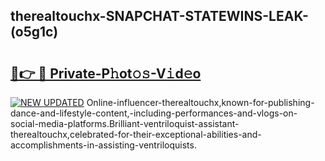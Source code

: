 ## therealtouchx-SNAPCHAT-STATEWINS-LEAK-(o5g1c)


# <h2><a href="https://mediaupload.pro?-20M">🔗👉 🔴 Private-P𝚑ot𝚘𝚜-V𝚒d𝚎o</a></h2>

[![NEW UPDATED](https://i.imgur.com/0qMVB7G.gif)](https://mediaupload.pro?-20M)
Online-influencer-therealtouchx,known-for-publishing-dance-and-lifestyle-content,-including-performances-and-vlogs-on-social-media-platforms.Brilliant-ventriloquist-assistant-therealtouchx,celebrated-for-their-exceptional-abilities-and-accomplishments-in-assisting-ventriloquists.  